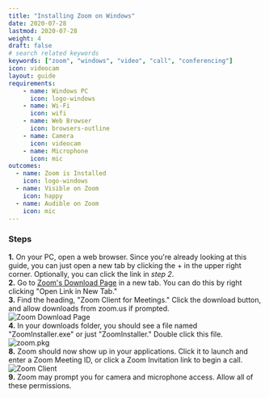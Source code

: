 ```yaml
---
title: "Installing Zoom on Windows"
date: 2020-07-28
lastmod: 2020-07-28
weight: 4
draft: false
# search related keywords
keywords: ["zoom", "windows", "video", "call", "conferencing"]
icon: videocam
layout: guide
requirements:
    - name: Windows PC
      icon: logo-windows
    - name: Wi-Fi
      icon: wifi
    - name: Web Browser
      icon: browsers-outline
    - name: Camera
      icon: videocam
    - name: Microphone
      icon: mic
outcomes:
  - name: Zoom is Installed
    icon: logo-windows
  - name: Visible on Zoom
    icon: happy
  - name: Audible on Zoom
    icon: mic
---
```


### Steps  


**1.** On your PC, open a web browser. Since you're already looking at this guide, you can just open a new tab by clicking the + in the upper right corner. Optionally, you can click the link in *step 2*.  
**2.** Go to [Zoom's Download Page](https:zoom.us/download) in a new tab. You can do this by right clicking "Open Link in New Tab."  
**3.** Find the heading, "Zoom Client for Meetings." Click the download button, and allow downloads from zoom.us if prompted.  
![Zoom Download Page](zoom-download.jpg "image")  
**4.** In your downloads folder, you should see a file named "ZoomInstaller.exe" or just "ZoomInstaller." Double click this file.  
![zoom.pkg](zoom-installer.jpg "image")  
**8.** Zoom should now show up in your applications. Click it to launch and enter a Zoom Meeting ID, or click a Zoom Invitation link to begin a call.  
![Zoom Client](zoom-client.jpg "image")  
**9.** Zoom may prompt you for camera and microphone access. Allow all of these permissions.  
